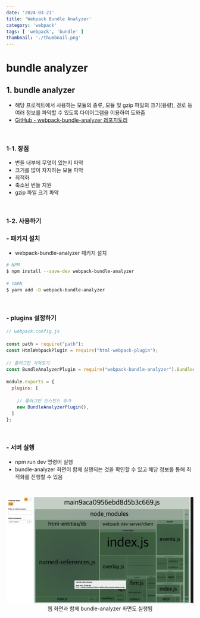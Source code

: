 ```yaml
---
date: '2024-03-21'
title: 'Webpack Bundle Analyzer'
category: 'webpack'
tags: [ 'webpack', 'bundle' ]
thumbnail: './thumbnail.png'
---
```


# bundle analyzer

## 1. bundle analyzer

- 해당 프로젝트에서 사용하는 모듈의 종류, 모듈 및 gzip 파일의 크기(용량), 경로 등 여러 정보를 파악할 수 있도록 다이어그램을 이용하여 도와줌
- [GitHub - webpack-bundle-analyzer 레포지토리](https://github.com/webpack-contrib/webpack-bundle-analyzer)

<br/>

### 1-1. 장점

- 번들 내부에 무엇이 있는지 파악
- 크기를 많이 차지하는 모듈 파악
- 최적화
- 축소된 번들 지원
- gzip 파일 크기 파악

<br/>

### 1-2. 사용하기

### - 패키지 설치

- webpack-bundle-analyzer 패키지 설치

```bash
# NPM
$ npm install --save-dev webpack-bundle-analyzer

# YARN
$ yarn add -D webpack-bundle-analyzer
```

<br/>

### - plugins 설정하기

```js
// webpack.config.js

const path = require("path");
const HtmlWebpackPlugin = require("html-webpack-plugin");

// 플러그인 가져오기
const BundleAnalyzerPlugin = require("webpack-bundle-analyzer").BundleAnalyzerPlugin;

module.exports = {
  plugins: [

    // 플러그인 인스턴스 추가
    new BundleAnalyzerPlugin(),
  ]
};
```

<br/>

### - 서버 실행

- npm run dev 명령어 실행
- bundle-analyzer 화면이 함께 실행되는 것을 확인할 수 있고 해당 정보를 통해 최적화를 진행할 수 있음

<br/>

<p align="center">
    <img src="Webpack_bundle_analyzer.png" alt="Webpack_bundle_analyzer"><br/>
    <span>웹 화면과 함께 bundle-analyzer 화면도 실행됨</span>
</p>

[//]: # (---)

[//]: # ()

[//]: # (## Source)

[//]: # ()

[//]: # (- [<>]&#40;<>&#41;)

